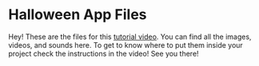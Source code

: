 # Halloween App Files
Hey! These are the files for this [tutorial video](https://youtu.be/fVKrmSje0l0). You can find all the images, videos, and sounds here. To get to know where to put them inside your project check the instructions in the video! See you there!
